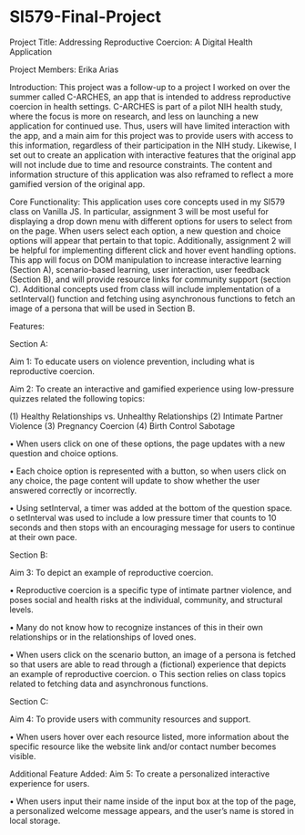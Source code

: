 # SI579-Final-Project

Project Title: Addressing Reproductive Coercion: A Digital Health Application

Project Members: Erika Arias

Introduction: This project was a follow-up to a project I worked on over the summer called C-ARCHES, an app that is intended to address reproductive coercion in health settings. C-ARCHES is part of a pilot NIH health study, where the focus is more on research, and less on launching a new application for continued use. Thus, users will have limited interaction with the app, and a main aim for this project was to provide users with access to this information, regardless of their participation in the NIH study. Likewise, I set out to create an application with interactive features that the original app will not include due to time and resource constraints. The content and information structure of this application was also reframed to reflect a more gamified version of the original app.

Core Functionality: This application uses core concepts used in my SI579 class on Vanilla JS. In particular, assignment 3 will be most useful for displaying a drop down menu with different options for users to select from on the page. When users select each option, a new question and choice options will appear that pertain to that topic. Additionally, assignment 2 will be helpful for implementing different click and hover event handling options. This app will focus on DOM manipulation to increase interactive learning (Section A), scenario-based learning, user interaction, user feedback (Section B), and will provide resource links for community support (section C). Additional concepts used from class will include implementation of a setInterval() function and fetching using asynchronous functions to fetch an image of a persona that will be used in Section B.

Features:


Section A:

Aim 1: To educate users on violence prevention, including what is reproductive coercion. 

Aim 2: To create an interactive and gamified experience using low-pressure quizzes related the following topics: 

(1) Healthy Relationships vs. Unhealthy Relationships 
(2) Intimate Partner Violence 
(3) Pregnancy Coercion 
(4) Birth Control Sabotage 


  • When users click on one of these options, the page updates with a new question and choice options. 

  
  • Each choice option is represented with a button, so when users click on any choice, the page content will update to 
    show whether the user answered correctly or incorrectly. 

    
  • Using setInterval, a timer was added at the bottom of the question space. o setInterval was used to include a low 
    pressure timer that counts to 10 seconds and then stops with an encouraging message for users to continue at their 
    own pace.
    

Section B:


Aim 3: To depict an example of reproductive coercion. 


  • Reproductive coercion is a specific type of intimate partner violence, and poses social and health risks at the 
    individual, community, and structural levels. 

    
  • Many do not know how to recognize instances of this in their own relationships or in the relationships of loved 
    ones. 

    
  • When users click on the scenario button, an image of a persona is fetched so that users are able to read through a 
    (fictional) experience that depicts an example of reproductive coercion. o This section relies on class topics 
    related to fetching data and asynchronous functions.

    

Section C: 

Aim 4: To provide users with community resources and support. 

  • When users hover over each resource listed, more information about the specific resource like the website link 
    and/or contact number becomes visible.
    

Additional Feature Added: Aim 5: To create a personalized interactive experience for users.


  • When users input their name inside of the input box at the top of the page, a personalized welcome message appears, 
    and the user’s name is stored in local storage.

    
